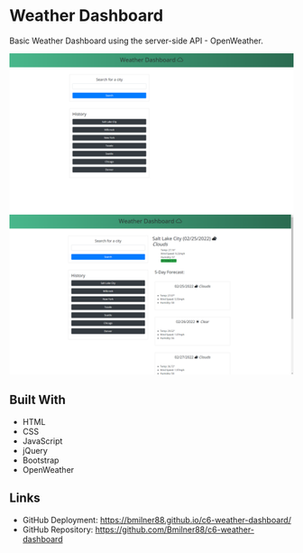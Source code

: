 # Weather Dashboard

Basic Weather Dashboard using the server-side API - OpenWeather.

![screenshot1](./assets/images/screenshot1.png)
![screenshot2](./assets/images/screenshot2.png)

## Built With
* HTML
* CSS
* JavaScript
* jQuery
* Bootstrap
* OpenWeather

## Links
* GitHub Deployment: https://bmilner88.github.io/c6-weather-dashboard/
* GitHub Repository: https://github.com/Bmilner88/c6-weather-dashboard